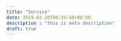 ```yaml
---
title: "Service"
date: 2019-02-10T08:35:48+06:00
description : "this is meta description"
draft: true
---
```


